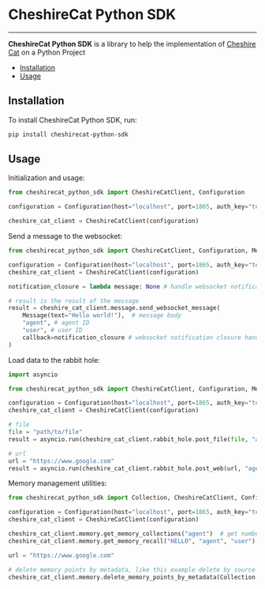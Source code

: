 # CheshireCat Python SDK

----

**CheshireCat Python SDK** is a library to help the implementation
of [Cheshire Cat](https://github.com/matteocacciola/cheshirecat-core) on a Python Project

* [Installation](#installation)
* [Usage](#usage)

## Installation

To install CheshireCat Python SDK, run:

```bash
pip install cheshirecat-python-sdk
```

## Usage
Initialization and usage:

```python
from cheshirecat_python_sdk import CheshireCatClient, Configuration

configuration = Configuration(host="localhost", port=1865, auth_key="test", secure_connection=False)

cheshire_cat_client = CheshireCatClient(configuration)
```
Send a message to the websocket:

```python
from cheshirecat_python_sdk import CheshireCatClient, Configuration, Message

configuration = Configuration(host="localhost", port=1865, auth_key="test", secure_connection=False)
cheshire_cat_client = CheshireCatClient(configuration)

notification_closure = lambda message: None # handle websocket notification, like chat token stream

# result is the result of the message
result = cheshire_cat_client.message.send_websocket_message(
    Message(text="Hello world!"),  # message body
    "agent", # agent ID
    "user", # user ID
    callback=notification_closure # websocket notification closure handle
)
```

Load data to the rabbit hole:
```python
import asyncio

from cheshirecat_python_sdk import CheshireCatClient, Configuration, Message

configuration = Configuration(host="localhost", port=1865, auth_key="test", secure_connection=False)
cheshire_cat_client = CheshireCatClient(configuration)

# file
file = "path/to/file"
result = asyncio.run(cheshire_cat_client.rabbit_hole.post_file(file, "agent"))

# url
url = "https://www.google.com"
result = asyncio.run(cheshire_cat_client.rabbit_hole.post_web(url, "agent"))
```

Memory management utilities:

```python
from cheshirecat_python_sdk import Collection, CheshireCatClient, Configuration, Message

configuration = Configuration(host="localhost", port=1865, auth_key="test", secure_connection=False)
cheshire_cat_client = CheshireCatClient(configuration)

cheshire_cat_client.memory.get_memory_collections("agent")  # get number of vectors in the working memory
cheshire_cat_client.memory.get_memory_recall("HELLO", "agent", "user")  # recall memories by text

url = "https://www.google.com"

# delete memory points by metadata, like this example delete by source
cheshire_cat_client.memory.delete_memory_points_by_metadata(Collection.DECLARATIVE, "agent", {"source": url})
```
